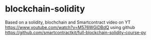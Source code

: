 # blockchain-solidity

Based on a solidity, blochchain and Smartcontract video on YT
https://www.youtube.com/watch?v=M576WGiDBdQ
using github
https://github.com/smartcontractkit/full-blockchain-solidity-course-py
